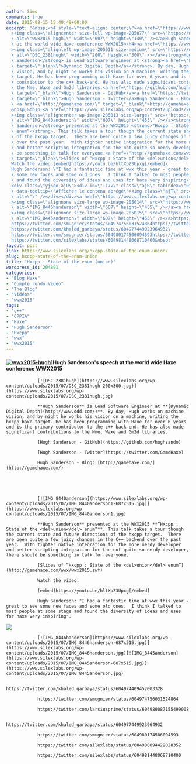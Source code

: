```yaml
---
author: Simo
comments: true
date: 2015-08-15 15:40:49+00:00
excerpt: "&nbsp;<h4 style=\"text-align: center;\"><a href=\"https://www.silexlabs.org/wp-content/uploads/2015/07/wwx2015-hugh1.png\"\
  ><img class=\"aligncenter size-full wp-image-205077\" src=\"https://www.silexlabs.org/wp-content/uploads/2015/07/wwx2015-hugh1.png\"\
  \ alt=\"wwx2015-hugh1\" width=\"607\" height=\"140\" /></a>Hugh Sanderson's speech\
  \ at the world wide Haxe conference WWX2015</h4><a href=\"https://www.silexlabs.org/wp-content/uploads/2015/07/DSC_2381hugh.jpg\"\
  ><img class=\"alignleft wp-image-205011 size-medium\" src=\"https://www.silexlabs.org/wp-content/uploads/2015/07/DSC_2381hugh-200x300.jpg\"\
  \ alt=\"DSC_2381hugh\" width=\"200\" height=\"300\" /></a><strong>Hugh\
  \ Sanderson</strong> is Lead Software Engineer at <strong><a href=\"http://www.ddd.com/\"\
  \ target=\"_blank\">Dynamic Digital Depth</a></strong>. By day, Hugh works on machine\
  \ vision, and by night he works his vision on a machine, writing the hxcpp haxe\
  \ target. He has been programming with Haxe for over 6 years and is the primary\
  \ contributor to the c++ back-end. He has also made significant contributions to\
  \ the Nme, Waxe and Gm2d libraries.<a href=\"https://github.com/hughsando\"\
  \ target=\"_blank\">Hugh Sanderson - GitHub</a><a href=\"https://twitter.com/GameHaxe\"\
  \ target=\"_blank\">Hugh Sanderson - Twitter</a>Hugh Sanderson - Blog:\
  \ <a href=\"http://gamehaxe.com/\" target=\"_blank\">http://gamehaxe.com/</a>\
  &nbsp;&nbsp;<a href=\"https://www.silexlabs.org/wp-content/uploads/2015/07/IMG_8440anderson1.jpg\"\
  ><img class=\"aligncenter wp-image-205013 size-large\" src=\"https://www.silexlabs.org/wp-content/uploads/2015/07/IMG_8440anderson1-687x515.jpg\"\
  \ alt=\"IMG_8440anderson\" width=\"607\" height=\"455\" /></a><strong>Hugh\
  \ Sanderson</strong> presented at the WWX2015 <strong>“Hxcpp : State of the <del>union</del>\
  \ enum”</strong>. This talk takes a tour though the current state and future directions\
  \ of the hxcpp target.  There are been quite a few juicy changes in the C++ backend\
  \ over the past year.  With tighter native integration for the more nerdy developer\
  \ and better scripting integration for the not-quite-so-nerdy developer, there should\
  \ be something in talk for everyone.<a href=\"http://gamehaxe.com/wwx/wwx2015.swf\"\
  \ target=\"_blank\">Slides of “Hxcpp : State of the <del>union</del> enum”</a>\
  Watch the video:[embed]https://youtu.be/hltXpZ3Upxg[/embed]\
  Hugh Sanderson: \"I had a fantastic time at wwx this year - great to see\
  \ some new faces and some old ones.  I think I talked to most people at some stage\
  \ and found the diversity of ideas and uses for haxe very inspiring\".\
  <div class=\"yj6qo ajU\"><div id=\":17v\" class=\"ajR\" tabindex=\"0\"\
  \ data-tooltip=\"Afficher le contenu abrégé\"><img class=\"ajT\" src=\"https://ssl.gstatic.com/ui/v1/icons/mail/images/cleardot.gif\"\
  \ alt=\"\" /></div></div><a href=\"https://www.silexlabs.org/wp-content/uploads/2015/07/IMG_8446handerson.jpg\"\
  ><img class=\"alignnone size-large wp-image-205014\" src=\"https://www.silexlabs.org/wp-content/uploads/2015/07/IMG_8446handerson-687x515.jpg\"\
  \ alt=\"IMG_8446handerson\" width=\"607\" height=\"455\" /></a><a href=\"https://www.silexlabs.org/wp-content/uploads/2015/07/IMG_8445anderson.jpg\"\
  ><img class=\"alignnone size-large wp-image-205015\" src=\"https://www.silexlabs.org/wp-content/uploads/2015/07/IMG_8445anderson-687x515.jpg\"\
  \ alt=\"IMG_8445anderson\" width=\"607\" height=\"455\" /></a>https://twitter.com/khaled_garbaya/status/604974409452003328\
  https://twitter.com/smugnier/status/604974756031524864https://twitter.com/larsiusprime/status/604980087155499008\
  https://twitter.com/khaled_garbaya/status/604977449923964932\
  https://twitter.com/smugnier/status/604980174506094593https://twitter.com/silexlabs/status/604980894429028352\
  https://twitter.com/silexlabs/status/604981448068710400&nbsp;"
layout: post
link: https://www.silexlabs.org/hxcpp-state-of-the-enum-union/
slug: hxcpp-state-of-the-enum-union
title: 'Hxcpp : State of the enum (union)'
wordpress_id: 204891
categories:
- "Blog Haxe"
- "Compte rendu Vidéo"
- "The Blog"
- "Vidéos"
- "wwx2015"
tags:
- "c++"
- "CPPIA"
- "Haxe"
- "Hugh Sanderson"
- "Hxcpp"
- "wwx"
- "wwx2015"
---
```





#### [![wwx2015-hugh1](https://www.silexlabs.org/wp-content/uploads/2015/07/wwx2015-hugh1.png)](https://www.silexlabs.org/wp-content/uploads/2015/07/wwx2015-hugh1.png)Hugh Sanderson's speech at the world wide Haxe conference WWX2015


				[![DSC_2381hugh](https://www.silexlabs.org/wp-content/uploads/2015/07/DSC_2381hugh-200x300.jpg)](https://www.silexlabs.org/wp-content/uploads/2015/07/DSC_2381hugh.jpg)

				**Hugh Sanderson** is Lead Software Engineer at **[Dynamic Digital Depth](http://www.ddd.com/)**. By day, Hugh works on machine vision, and by night he works his vision on a machine, writing the hxcpp haxe target. He has been programming with Haxe for over 6 years and is the primary contributor to the c++ back-end. He has also made significant contributions to the Nme, Waxe and Gm2d libraries.

				[Hugh Sanderson - GitHub](https://github.com/hughsando)

				[Hugh Sanderson - Twitter](https://twitter.com/GameHaxe)

				Hugh Sanderson - Blog: [http://gamehaxe.com/](http://gamehaxe.com/)





				[![IMG_8440anderson](https://www.silexlabs.org/wp-content/uploads/2015/07/IMG_8440anderson1-687x515.jpg)](https://www.silexlabs.org/wp-content/uploads/2015/07/IMG_8440anderson1.jpg)

				**Hugh Sanderson** presented at the WWX2015 **“Hxcpp : State of the <del>union</del> enum”**. This talk takes a tour though the current state and future directions of the hxcpp target.  There are been quite a few juicy changes in the C++ backend over the past year.  With tighter native integration for the more nerdy developer and better scripting integration for the not-quite-so-nerdy developer, there should be something in talk for everyone.

				[Slides of “Hxcpp : State of the <del>union</del> enum”](http://gamehaxe.com/wwx/wwx2015.swf)

				Watch the video:

				[embed]https://youtu.be/hltXpZ3Upxg[/embed]

				Hugh Sanderson: "I had a fantastic time at wwx this year - great to see some new faces and some old ones.  I think I talked to most people at some stage and found the diversity of ideas and uses for haxe very inspiring".





![](https://ssl.gstatic.com/ui/v1/icons/mail/images/cleardot.gif)





				[![IMG_8446handerson](https://www.silexlabs.org/wp-content/uploads/2015/07/IMG_8446handerson-687x515.jpg)](https://www.silexlabs.org/wp-content/uploads/2015/07/IMG_8446handerson.jpg)[![IMG_8445anderson](https://www.silexlabs.org/wp-content/uploads/2015/07/IMG_8445anderson-687x515.jpg)](https://www.silexlabs.org/wp-content/uploads/2015/07/IMG_8445anderson.jpg)

				https://twitter.com/khaled_garbaya/status/604974409452003328

				https://twitter.com/smugnier/status/604974756031524864

				https://twitter.com/larsiusprime/status/604980087155499008

				https://twitter.com/khaled_garbaya/status/604977449923964932

				https://twitter.com/smugnier/status/604980174506094593

				https://twitter.com/silexlabs/status/604980894429028352

				https://twitter.com/silexlabs/status/604981448068710400


